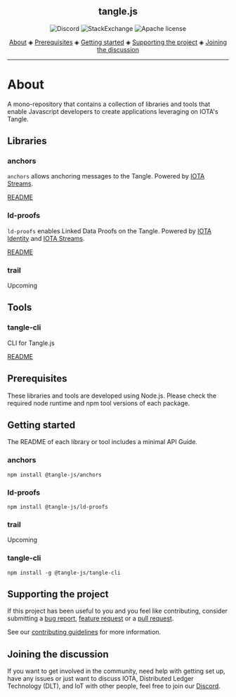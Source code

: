 <h2 align="center">tangle.js</h2>

<p align="center">
  <a href="https://discord.iota.org/" style="text-decoration:none;"><img src="https://img.shields.io/badge/Discord-9cf.svg?logo=discord" alt="Discord"></a>
    <a href="https://iota.stackexchange.com/" style="text-decoration:none;"><img src="https://img.shields.io/badge/StackExchange-9cf.svg?logo=stackexchange" alt="StackExchange"></a>
    <a href="https://github.com/iotaledger/tangle.js/blob/master/LICENSE" style="text-decoration:none;"><img src="https://img.shields.io/github/license/iotaledger/tangle.js.svg" alt="Apache license"></a>
</p>
      
<p align="center">
  <a href="#about">About</a> ◈
  <a href="#prerequisites">Prerequisites</a> ◈
  <a href="#getting-started">Getting started</a> ◈
  <a href="#supporting-the-project">Supporting the project</a> ◈
  <a href="#joining-the-discussion">Joining the discussion</a> 
</p>

---

# About

A mono-repository that contains a collection of libraries and tools that enable Javascript developers to create applications leveraging on IOTA's Tangle. 

## Libraries

### anchors

`anchors` allows anchoring messages to the Tangle. Powered by [IOTA Streams](https://github.com/iotaledger/streams).

[README](./libs/anchors)

### ld-proofs

`ld-proofs` enables Linked Data Proofs on the Tangle. Powered by [IOTA Identity](https://github.com/iotaledger/identity.rs) and [IOTA Streams](https://github.com/iotaledger/streams). 

[README](./libs/ld-proofs)

### trail

Upcoming

## Tools

### tangle-cli

CLI for Tangle.js

[README](./tools/tangle-cli)

## Prerequisites

These libraries and tools are developed using Node.js. Please check the required node runtime and npm tool versions of each package. 

## Getting started

The README of each library or tool includes a minimal API Guide. 

### anchors

```
npm install @tangle-js/anchors
```

### ld-proofs

```
npm install @tangle-js/ld-proofs
```

### trail

Upcoming

### tangle-cli

```
npm install -g @tangle-js/tangle-cli
```

## Supporting the project

If this project has been useful to you and you feel like contributing, consider submitting a [bug report](https://github.com/iotaledger/tangle.js/issues/new), [feature request](https://github.com/iotaledger/tangle.js/issues/new) or a [pull request](https://github.com/iotaledger/tangle.js/pulls/).

See our [contributing guidelines](.github/CONTRIBUTING.md) for more information.

## Joining the discussion

If you want to get involved in the community, need help with getting set up, have any issues or just want to discuss IOTA, Distributed Ledger Technology (DLT), and IoT with other people, feel free to join our [Discord](https://discord.iota.org/).
